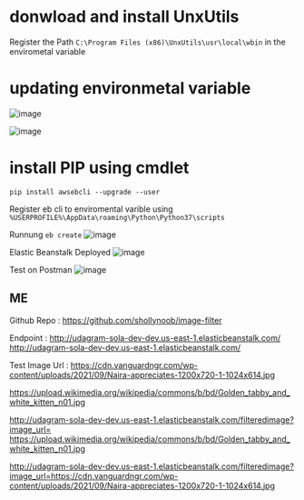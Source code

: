 
# donwload and install UnxUtils
Register the Path `C:\Program Files (x86)\UnxUtils\usr\local\wbin` in the envirometal variable

# updating environmetal variable
![image](https://user-images.githubusercontent.com/5302985/186998664-d49895ee-1358-4f34-855b-9d130dd69322.png)

![image](https://user-images.githubusercontent.com/5302985/186998864-e785ffd6-29c5-4de1-a2e8-98209269937c.png)

# install PIP using cmdlet 
`pip install awsebcli --upgrade --user`

Register eb cli to enviromental varible using `%USERPROFILE%\AppData\roaming\Python\Python37\scripts`

Runnung `eb create`
![image](https://user-images.githubusercontent.com/5302985/187049071-52534f75-a1ca-47f5-b2a5-242b28b9f266.png)

Elastic Beanstalk Deployed
![image](https://user-images.githubusercontent.com/5302985/187049214-1a6c23c5-2b89-40c1-b22a-51d87b6292af.png)


Test on Postman
![image](https://user-images.githubusercontent.com/5302985/187050303-fa0be19f-bef4-428c-bdb6-3a0c3f1951c8.png)






## ME
Github Repo : https://github.com/shollynoob/image-filter

Endpoint :  http://udagram-sola-dev-dev.us-east-1.elasticbeanstalk.com/
http://udagram-sola-dev-dev.us-east-1.elasticbeanstalk.com/


Test Image Url : https://cdn.vanguardngr.com/wp-content/uploads/2021/09/Naira-appreciates-1200x720-1-1024x614.jpg






https://upload.wikimedia.org/wikipedia/commons/b/bd/Golden_tabby_and_white_kitten_n01.jpg



http://udagram-sola-dev-dev.us-east-1.elasticbeanstalk.com/filteredimage?image_url=
https://upload.wikimedia.org/wikipedia/commons/b/bd/Golden_tabby_and_white_kitten_n01.jpg


http://udagram-sola-dev-dev.us-east-1.elasticbeanstalk.com/filteredimage?image_url=https://cdn.vanguardngr.com/wp-content/uploads/2021/09/Naira-appreciates-1200x720-1-1024x614.jpg
